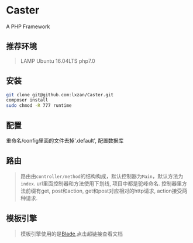 # Caster
A PHP Framework

## 推荐环境
> LAMP
> Ubuntu 16.04LTS
> php7.0

## 安装
```bash
git clone git@github.com:lxzan/Caster.git
composer install
sudo chmod -R 777 runtime
```
## 配置
重命名/config里面的文件去掉'.default', 配置数据库

## 路由
> 路由由`controller/method`的结构构成，默认控制器为`Main`，默认方法为`index`. url里面控制器和方法使用下划线, 项目中都是驼峰命名.
> 控制器里方法前缀有get, post和action, get和post对应相对的http请求, action接受两种请求.

## 模板引擎
> 模板引擎使用的是[Blade](http://d.laravel-china.org/docs/5.4/blade),点击超链接查看文档